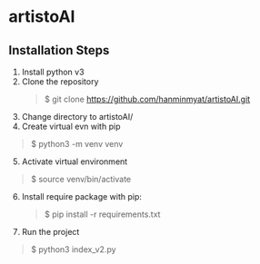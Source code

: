 # artistoAI

## Installation Steps

1. Install python v3
2. Clone the repository
   >$ git clone https://github.com/hanminmyat/artistoAI.git
3. Change directory to artistoAI/
4. Create virtual evn with pip
  >$ python3 -m venv venv
5. Activate virtual environment
  >$ source venv/bin/activate
6. Install require package with pip:
   >$ pip install -r requirements.txt
7. Run the project
  >$ python3 index_v2.py
